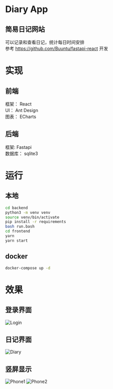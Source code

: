 # Diary App

## 简易日记网站  
可以记录和查看日记，统计每日时间安排   
参考 https://github.com/Buuntu/fastapi-react 开发

# 实现
## 前端
框架： React  
UI： Ant Design  
图表： ECharts  

## 后端
框架: Fastapi  
数据库： sqlite3  

# 运行
## 本地
```bash
cd backend 
python3 -m venv venv
source venv/bin/activate
pip install -r requirements
bash run.bash
cd frontend
yarn
yarn start
```

## docker
```bash
docker-compose up -d
```

# 效果
## 登录界面
![Login](screenshot/login.JPG)

## 日记界面
![Diary](screenshot/diary.JPG)

## 竖屏显示
![Phone1](screenshot/phone1.jpg)
![Phone2](screenshot/phone2.jpg)
